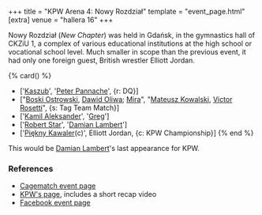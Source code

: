 +++
title = "KPW Arena 4: Nowy Rozdział"
template = "event_page.html"
[extra]
venue = "hallera 16"
+++

Nowy Rozdział (_New Chapter_) was held in Gdańsk, in the gymnastics hall of CKZiU 1, a complex of various educational institutions at the high school or vocational school level. Much smaller in scope than the previous event, it had only one foreign guest, British wrestler Elliott Jordan.

{% card() %}
- ['[Kaszub](@/w/kaszub.md)', '[Peter Pannache](@/w/peter-pannache.md)', {r: DQ}]
- ["[Boski Ostrowski](@/w/ostrowski.md), [Dawid Oliwa](@/w/dawid-oliwa.md); [Mira](@/w/mira.md)",
  "[Mateusz Kowalski](@/w/mateusz-kowalski.md), [Victor Rosetti](@/w/rosetti.md)",
  {s: Tag Team Match}]
- ['[Kamil Aleksander](@/w/kamil-aleksander.md)', '[Greg](@/w/greg.md)']
- ['[Robert Star](@/w/robert-star.md)', '[Damian Lambert](@/w/damien-rothschild.md)']
- ['[Piękny Kawaler](@/w/piekny-kawaler.md)(c)', Elliott Jordan, {c: KPW Championship}]
{% end %}

This would be [Damian Lambert](@/w/damien-rothschild.md)'s last appearance for KPW.

### References

* [Cagematch event page](https://www.cagematch.net/?id=1&nr=169385)
* [KPW's page](https://kpwrestling.pl/events/kpw-arena-4/), includes a short recap video
* [Facebook event page](https://www.facebook.com/events/352963185043728/)
